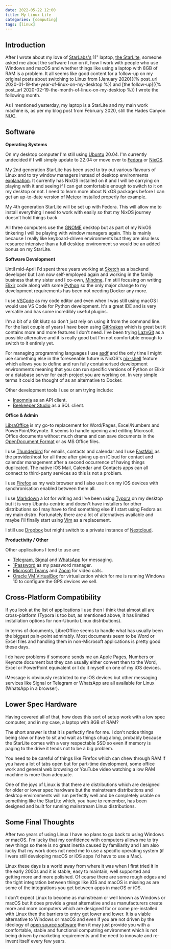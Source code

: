 ```yaml
---
date: 2022-05-22 12:00
title: My Linux Life
categories: [computing]
tags: [linux]
---
```


## Introduction

After I wrote about my love of [StarLabs's](https://starlabs.systems) 11" laptop, [the StarLite](https://starlabs.systems/pages/starlite), someone asked me about the software I run on it, how I work with people who use Windows and macOS and whether things like using a laptop with 8GB of RAM is a problem. It all seems like good content for a follow-up on my original posts about switching to Linux from [January 2020]({% post_url 2020-01-19-the-year-of-linux-on-my-desktop %}) and [the follow-up]({% post_url 2020-02-19-the-month-of-linux-on-my-desktop %}) I wrote the following month.

As I mentioned yesterday, my laptop is a StarLite and my main work machine is, as per my blog post from February 2020, still the Hades Canyon NUC.

## Software

__Operating Systems__

On my desktop computer I'm still using [Ubuntu](https://ubuntu.com/) 20.04. I'm currently undecided if I will simply update to 22.04 or move over to [Fedora](https://getfedora.org/) or [NixOS](https://nixos.org/).

My 2nd generation StarLite has been used to try out various flavours of Linux and to try window managers instead of desktop environments [explanation](https://www.linuxfordevices.com/tutorials/linux/desktop-environment-vs-window-manager). It currently has NixOS installed on it and I will be carrying on playing with it and seeing if I can get comfortable enough to switch to it on my desktop or not. I need to learn more about NixOS packages before I can get an up-to-date version of [Meteor](https://www.meteor.com/) installed properly for example.

My 4th generation StarLite will be set up with Fedora. This will allow me to install everything I need to work with easily so that my NixOS journey doesn't hold things back.

All three computers use the [GNOME](https://www.gnome.org/) desktop but as part of my NixOS tinkering I will be playing with window managers again. This is mainly because I really like keyboard-driven environments but they are also less resource intensive than a full desktop environment so would be an added bonus on my StarLite.

__Software Development__

Until mid-April I'd spent three years working at [Sketch](https://www.sketch.com/) as a backend developer but I am now self-employed again and working in the family business that my sister and I co-own, [Mindme](https://mindme.care/). I'm still focusing on writing [Elixir](https://elixir-lang.org/) code along with some [Python](https://www.python.org/) so the only major change to my development requirements has been not needing Docker any more.

I use [VSCode](https://code.visualstudio.com/) as my code editor and even when I was still using macOS I would use VS Code for Python development. It's a great IDE and is very versatile and has some incredibly useful plugins.

I'm a bit of a Git klutz so don't just rely on using it from the command line. For the last couple of years I have been using [GitKraken](https://www.gitkraken.com/) which is great but it contains more and more features I don't need. I've been trying [LazyGit](https://github.com/jesseduffield/lazygit) as a possible alternative and it is really good but I'm not comfortable enough to switch to it entirely yet.

For managing programming languages I use [asdf](https://asdf-vm.com/) and the only time I might use something else in the foreseeable future is NixOS's [nix-shell](https://nixos.wiki/wiki/Development_environment_with_nix-shell) feature which allows you to define and run fully containerised development environments meaning that you can run specific versions of Python or Elixir or a database server for each project you are working on. In very simple terms it could be thought of as an alternative to Docker.

Other development tools I use or am trying include:

* [Insomnia](https://insomnia.rest/) as an API client.
* [Beekeeper Studio](https://www.beekeeperstudio.io/) as a SQL client.

__Office & Admin__

[LibraOffice](https://www.libreoffice.org/) is my go-to replacement for Word/Pages, Excel/Numbers and PowerPoint/Keynote. It seems to handle opening and editing Microsoft Office documents without much drama and can save documents in the [OpenDocument Format](https://opendocumentformat.org/) or as MS Office files.

I use [Thunderbird](https://www.thunderbird.net/en-GB/) for emails, contacts and calendar and I use [FastMail](https://www.fastmail.com/) as the provider/host for all three after giving up on iCloud for contact and calendar management after a second occurrence of having things duplicated. The native iOS Mail, Calendar and Contacts apps can all connect to third-party services so this is not a problem.

I use [Firefox](https://www.mozilla.org/en-GB/firefox/) as my web browser and I also use it on my iOS devices with synchronisation enabled between them all. 

I use [Markdown](https://daringfireball.net/projects/markdown/) a lot for writing and I've been using [Typora](https://typora.io/) on my desktop but it is very Ubuntu-centric and doesn't have installers for other distributions so I may have to find something else if I start using Fedora as my main distro. Fortunately there are a lot of alternatives available and maybe I'll finally start using [Vim](https://www.vim.org/) as a replacement.

I still use [Dropbox](https://www.dropbox.com) but might switch to a private instance of [Nextcloud](https://nextcloud.com/). 

__Productivity / Other__

Other applications I tend to use are:

* [Telegram](https://telegram.org/), [Signal](https://www.signal.org/) and [WhatsApp](https://www.whatsapp.com/) for messaging.
* [1Password](https://1password.com/) as my password manager.
* [Microsoft Teams](https://teams.microsoft.com) and [Zoom](https://zoom.us/) for video calls.
* [Oracle VM VirtualBox](https://www.virtualbox.org/) for virtualization which for me is running Windows 10 to configure the GPS devices we sell.

## Cross-Platform Compatibility

If you look at the list of applications I use then I think that almost all are cross-platform (Typora is too but, as mentioned above, it has limited installation options for non-Ubuntu Linux distributions).

In terms of documents, LibreOffice seems to handle what has usually been the biggest pain-point admirably. Most documents seem to be Word or Excel files and handling them in non-Microsoft applications is pretty good these days.

I do have problems if someone sends me an Apple Pages, Numbers or Keynote document but they can usually either convert then to the Word, Excel or PowerPoint equivalent or I do it myself on one of my iOS devices.

iMessage is obviously restricted to my iOS devices but other messaging services like Signal or Telegram or WhatsApp are all available for Linux (WhatsApp in a browser).

## Lower Spec Hardware

Having covered all of that, how does this sort of setup work with a low spec computer, and in my case, a laptop with 8GB of RAM?

The short answer is that it is perfectly fine for me. I don't notice things being slow or have to sit and wait as things chug along, probably because the StarLite comes with a very respectable SSD so even if memory is paging to the drive it tends not to be a big problem.

You need to be careful of things like Firefox which can chew through RAM if you have a lot of tabs open but for part-time development, some office work and general web browsing or YouTube video watching a low RAM machine is more than adequate.

One of the joys of Linux is that there are distributions which are designed for older or lower spec hardware but the mainstream distributions and desktop environments will run perfectly well and be completely usable on something like the StarLite which, you have to remember, has been designed and built for running mainstream Linux distributions.

## Some Final Thoughts

After two years of using Linux I have no plans to go back to using Windows or macOS. I'm lucky that my confidence with computers allows me to try new things so there is no great inertia caused by familiarity and I am also lucky that my work does not need me to use a specific operating system (if I were still developing macOS or iOS apps I'd have to use a Mac).

Linux these days is a world away from where it was when I first tried it in the early 2000s and it is stable, easy to maintain, well supported and getting more and more polished. Of course there are some rough edges and the tight integration between things like iOS and macOS is missing as are some of the integrations you get between apps in macOS or iOS.

I don't expect Linux to become as mainstream or well known as Windows or macOS but it does provide a great alternative and as manufacturers create more and more computers which are designed for or come pre-installed with Linux then the barriers to entry get lower and lower. It is a viable alternative to Windows or macOS and even if you are not driven by the ideology of [open source software](https://opensource.com/resources/what-open-source) then it may just provide you with a comfortable, stable and functional computring environment which is not being driven by marketing requirements and the need to innovate and re-invent itself every few years.

